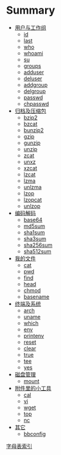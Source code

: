 # Summary

-	[用户与工作组]()
	-	[id](./id.md)
	-	[last](./last.md)
	-	[who](./who.md)
	-	[whoami](./whoami.md)
	- 	[su](./su.md)
	-	[groups](./groups.md)
	-	[adduser](./adduser.md)
	-	[deluser](./deluser.md)
	-	[addgroup](./addgroup.md)
	-	[delgroup](./delgroup.md)
	-	[passwd](./passwd.md)
	-	[chpasswd](./chpasswd.md)
-	[归档及压缩包]()
	-	[bzip2](./bzip2.md)
	-	[bzcat](./bzcat.md)
	-	[bunzip2](./bunzip2.md)
	-	[gzip](./gzip.md)
	-	[gunzip](./gunzip.md)
	-	[unzip](./unzip.md)
	-	[zcat](./zcat.md)
	-	[unxz](./unxz.md)
	-	[xzcat](./xzcat.md)
	-	[lzcat](./lzcat.md)
	-	[lzma](./lzma.md)
	-	[unlzma](./unlzma.md)
	-	[lzop](./lzop.md)
	-	[lzopcat](./lzopcat.md)
	-	[unlzop](./unlzop.md)
-	[编码解码]()	
	-	[base64](./base64.md)
	-	[md5sum](./md5sum.md)
	-	[sha1sum](./sha1sum.md)
	-	[sha3sum](./sha3sum.md)
	-	[sha256sum](./sha256sum.md)
	-	[sha512sum](./sha512sum.md)
-	[我的文件]()
	-	[cat](./cat.md)
	-	[pwd](./pwd.md)
	-	[find](./find.md)
	-	[head](./head.md)
	-	[chmod](./chmod.md)
	-	[basename](./basename.md)
-	[终端及系统]()
	-	[arch](./arch.md)
	-	[uname](./uname.md)
	-	[which](./which.md)
	-	[env](./env.md)
	-	[printenv](./printenv.md)
	-	[reset](./reset.md)
	-	[clear](./clear.md)
	-	[true](./true.md)
	-	[tee](./tee.md)
	-	[yes](./yes.md)
-	[磁盘管理]()
	-	[mount](./mount.md)
-	[附件里的小工具]()
	-	[cal](./cal.md)
	-	[vi](./vi.md)
	-	[wget](./wget.md)
	-	[top](./top.md)
	-	[nc](./nc.md)
-	[其它]()
	-	[bbconfig](./bbconfig.md)


[字母表索引](./_index.md)
